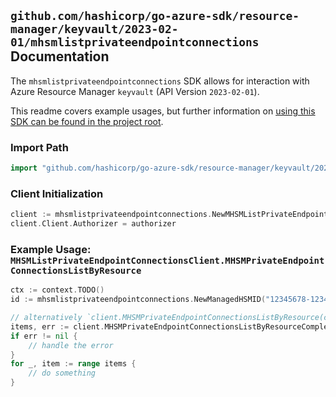 
## `github.com/hashicorp/go-azure-sdk/resource-manager/keyvault/2023-02-01/mhsmlistprivateendpointconnections` Documentation

The `mhsmlistprivateendpointconnections` SDK allows for interaction with Azure Resource Manager `keyvault` (API Version `2023-02-01`).

This readme covers example usages, but further information on [using this SDK can be found in the project root](https://github.com/hashicorp/go-azure-sdk/tree/main/docs).

### Import Path

```go
import "github.com/hashicorp/go-azure-sdk/resource-manager/keyvault/2023-02-01/mhsmlistprivateendpointconnections"
```


### Client Initialization

```go
client := mhsmlistprivateendpointconnections.NewMHSMListPrivateEndpointConnectionsClientWithBaseURI("https://management.azure.com")
client.Client.Authorizer = authorizer
```


### Example Usage: `MHSMListPrivateEndpointConnectionsClient.MHSMPrivateEndpointConnectionsListByResource`

```go
ctx := context.TODO()
id := mhsmlistprivateendpointconnections.NewManagedHSMID("12345678-1234-9876-4563-123456789012", "example-resource-group", "name")

// alternatively `client.MHSMPrivateEndpointConnectionsListByResource(ctx, id)` can be used to do batched pagination
items, err := client.MHSMPrivateEndpointConnectionsListByResourceComplete(ctx, id)
if err != nil {
	// handle the error
}
for _, item := range items {
	// do something
}
```
